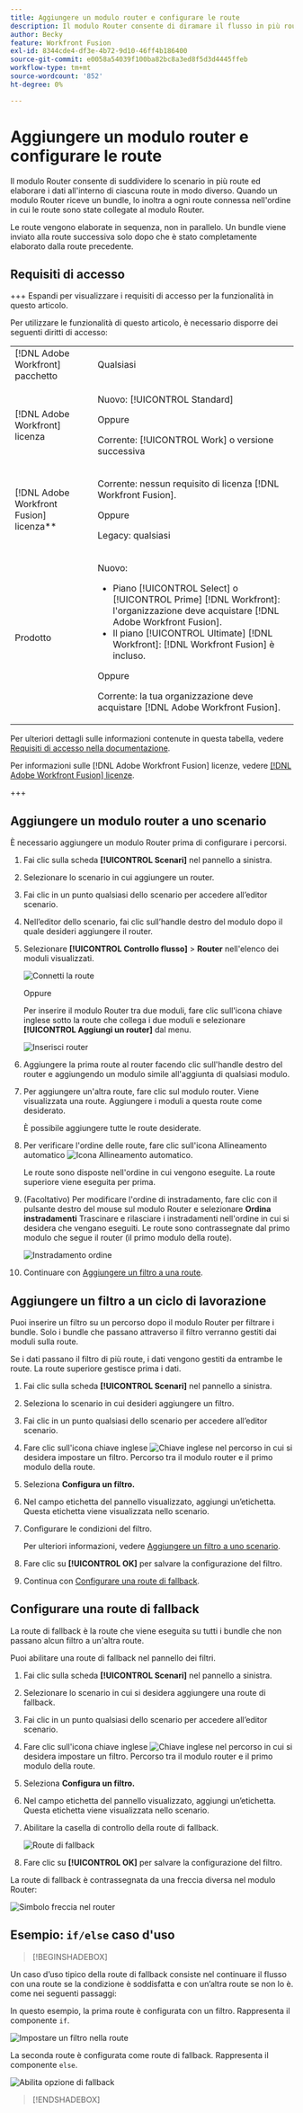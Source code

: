 ```yaml
---
title: Aggiungere un modulo router e configurare le route
description: Il modulo Router consente di diramare il flusso in più route ed elaborare i dati all'interno di ciascuna route in modo diverso. Una volta che un modulo Router riceve un bundle, lo inoltra a ogni route connessa nell'ordine in cui le route sono state collegate al modulo Router.
author: Becky
feature: Workfront Fusion
exl-id: 8344cde4-df3e-4b72-9d10-46ff4b186400
source-git-commit: e0058a54039f100ba82bc8a3ed8f5d3d4445ffeb
workflow-type: tm+mt
source-wordcount: '852'
ht-degree: 0%

---
```


# Aggiungere un modulo router e configurare le route

Il modulo Router consente di suddividere lo scenario in più route ed elaborare i dati all&#39;interno di ciascuna route in modo diverso. Quando un modulo Router riceve un bundle, lo inoltra a ogni route connessa nell&#39;ordine in cui le route sono state collegate al modulo Router.

Le route vengono elaborate in sequenza, non in parallelo. Un bundle viene inviato alla route successiva solo dopo che è stato completamente elaborato dalla route precedente.


## Requisiti di accesso

+++ Espandi per visualizzare i requisiti di accesso per la funzionalità in questo articolo.

Per utilizzare le funzionalità di questo articolo, è necessario disporre dei seguenti diritti di accesso:

<table style="table-layout:auto">
 <col> 
 <col> 
 <tbody> 
  <tr> 
   <td role="rowheader">[!DNL Adobe Workfront] pacchetto</td> 
   <td> <p>Qualsiasi</p> </td> 
  </tr> 
  <tr data-mc-conditions=""> 
   <td role="rowheader">[!DNL Adobe Workfront] licenza</td> 
   <td> <p>Nuovo: [!UICONTROL Standard]</p><p>Oppure</p><p>Corrente: [!UICONTROL Work] o versione successiva</p> </td> 
  </tr> 
  <tr> 
   <td role="rowheader">[!DNL Adobe Workfront Fusion] licenza**</td> 
   <td>
   <p>Corrente: nessun requisito di licenza [!DNL Workfront Fusion].</p>
   <p>Oppure</p>
   <p>Legacy: qualsiasi </p>
   </td> 
  </tr> 
  <tr> 
   <td role="rowheader">Prodotto</td> 
   <td>
   <p>Nuovo:</p> <ul><li>Piano [!UICONTROL Select] o [!UICONTROL Prime] [!DNL Workfront]: l'organizzazione deve acquistare [!DNL Adobe Workfront Fusion].</li><li>Il piano [!UICONTROL Ultimate] [!DNL Workfront]: [!DNL Workfront Fusion] è incluso.</li></ul>
   <p>Oppure</p>
   <p>Corrente: la tua organizzazione deve acquistare [!DNL Adobe Workfront Fusion].</p>
   </td> 
  </tr>
 </tbody> 
</table>

Per ulteriori dettagli sulle informazioni contenute in questa tabella, vedere [Requisiti di accesso nella documentazione](/help/workfront-fusion/references/licenses-and-roles/access-level-requirements-in-documentation.md).

Per informazioni sulle [!DNL Adobe Workfront Fusion] licenze, vedere [[!DNL Adobe Workfront Fusion] licenze](/help/workfront-fusion/set-up-and-manage-workfront-fusion/licensing-operations-overview/license-automation-vs-integration.md).

+++

## Aggiungere un modulo router a uno scenario

È necessario aggiungere un modulo Router prima di configurare i percorsi.

1. Fai clic sulla scheda **[!UICONTROL Scenari]** nel pannello a sinistra.
1. Selezionare lo scenario in cui aggiungere un router.
1. Fai clic in un punto qualsiasi dello scenario per accedere all’editor scenario.
1. Nell’editor dello scenario, fai clic sull’handle destro del modulo dopo il quale desideri aggiungere il router.
1. Selezionare **[!UICONTROL Controllo flusso]** > **Router** nell&#39;elenco dei moduli visualizzati.

   ![Connetti la route](assets/connect-the-router-350x108.png)

   Oppure

   Per inserire il modulo Router tra due moduli, fare clic sull&#39;icona chiave inglese sotto la route che collega i due moduli e selezionare **[!UICONTROL Aggiungi un router]** dal menu.

   ![Inserisci router](assets/insert-router-350x191.png)
1. Aggiungere la prima route al router facendo clic sull&#39;handle destro del router e aggiungendo un modulo simile all&#39;aggiunta di qualsiasi modulo.
1. Per aggiungere un&#39;altra route, fare clic sul modulo router. Viene visualizzata una route. Aggiungere i moduli a questa route come desiderato.

   È possibile aggiungere tutte le route desiderate.

1. Per verificare l&#39;ordine delle route, fare clic sull&#39;icona Allineamento automatico ![Icona Allineamento automatico](assets/auto-align.png).

   Le route sono disposte nell&#39;ordine in cui vengono eseguite. La route superiore viene eseguita per prima.

1. (Facoltativo) Per modificare l&#39;ordine di instradamento, fare clic con il pulsante destro del mouse sul modulo Router e selezionare **Ordina instradamenti** Trascinare e rilasciare i instradamenti nell&#39;ordine in cui si desidera che vengano eseguiti. Le route sono contrassegnate dal primo modulo che segue il router (il primo modulo della route).

   ![Instradamento ordine](assets/order-routes.png)

1. Continuare con [Aggiungere un filtro a una route](#add-a-filter-to-a-route).

## Aggiungere un filtro a un ciclo di lavorazione

Puoi inserire un filtro su un percorso dopo il modulo Router per filtrare i bundle. Solo i bundle che passano attraverso il filtro verranno gestiti dai moduli sulla route.

Se i dati passano il filtro di più route, i dati vengono gestiti da entrambe le route. La route superiore gestisce prima i dati.

1. Fai clic sulla scheda **[!UICONTROL Scenari]** nel pannello a sinistra.
1. Seleziona lo scenario in cui desideri aggiungere un filtro.
1. Fai clic in un punto qualsiasi dello scenario per accedere all’editor scenario.
1. Fare clic sull&#39;icona chiave inglese ![Chiave inglese](assets/wrench-icon.png) nel percorso in cui si desidera impostare un filtro. Percorso tra il modulo router e il primo modulo della route.
1. Seleziona **Configura un filtro.**
1. Nel campo etichetta del pannello visualizzato, aggiungi un’etichetta. Questa etichetta viene visualizzata nello scenario.
1. Configurare le condizioni del filtro.

   Per ulteriori informazioni, vedere [Aggiungere un filtro a uno scenario](/help/workfront-fusion/create-scenarios/add-modules/add-a-filter-to-a-scenario.md).

1. Fare clic su **[!UICONTROL OK]** per salvare la configurazione del filtro.

1. Continua con [Configurare una route di fallback](#configure-a-fallback-route).

## Configurare una route di fallback

La route di fallback è la route che viene eseguita su tutti i bundle che non passano alcun filtro a un&#39;altra route.

Puoi abilitare una route di fallback nel pannello dei filtri.

1. Fai clic sulla scheda **[!UICONTROL Scenari]** nel pannello a sinistra.
1. Selezionare lo scenario in cui si desidera aggiungere una route di fallback.
1. Fai clic in un punto qualsiasi dello scenario per accedere all’editor scenario.
1. Fare clic sull&#39;icona chiave inglese ![Chiave inglese](assets/wrench-icon.png) nel percorso in cui si desidera impostare un filtro. Percorso tra il modulo router e il primo modulo della route.
1. Seleziona **Configura un filtro.**
1. Nel campo etichetta del pannello visualizzato, aggiungi un’etichetta. Questa etichetta viene visualizzata nello scenario.
1. Abilitare la casella di controllo della route di fallback.

   ![Route di fallback](assets/fallback-route-350x260.png)

1. Fare clic su **[!UICONTROL OK]** per salvare la configurazione del filtro.

La route di fallback è contrassegnata da una freccia diversa nel modulo Router:

![Simbolo freccia nel router](assets/arrow-sign-in-router-module-350x361.png)

## Esempio: `if/else` caso d&#39;uso

>[!BEGINSHADEBOX]

Un caso d’uso tipico della route di fallback consiste nel continuare il flusso con una route se la condizione è soddisfatta e con un’altra route se non lo è. come nei seguenti passaggi:

In questo esempio, la prima route è configurata con un filtro. Rappresenta il componente `if`.

![Impostare un filtro nella route](assets/set-up-a-filter-2-350x242.png)

La seconda route è configurata come route di fallback. Rappresenta il componente `else`.

![Abilita opzione di fallback](assets/enable-fallback-route-option-350x238.png)

>[!ENDSHADEBOX]
